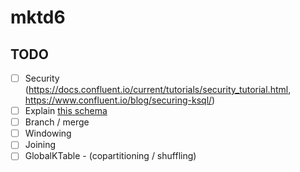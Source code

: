 # mktd6

## TODO

* [ ] Security (https://docs.confluent.io/current/tutorials/security_tutorial.html, https://www.confluent.io/blog/securing-ksql/)
* [ ] Explain [this schema](https://docs.confluent.io/current/_images/streams-stateful_operations.png)
* [ ] Branch / merge
* [ ] Windowing
* [ ] Joining
* [ ] GlobalKTable - (copartitioning / shuffling)

